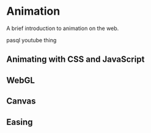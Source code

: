 # Animation

A brief introduction to animation on the web.

pasql youtube thing

## Animating with CSS and JavaScript
## WebGL
## Canvas
## Easing
